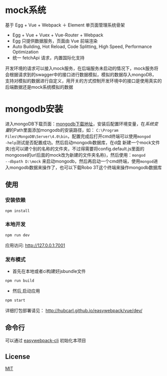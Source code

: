 # mock系统

基于 Egg + Vue + Webpack ＋ Element 单页面管理系统骨架

- Egg + Vue + Vuex + Vue-Router + Webpack
- Egg 只提供数据服务，页面由 Vue 前端渲染
- Auto Building, Hot Reload, Code Splitting, High Speed, Performance Optimization
- 统一 fetchApi 请求，内置国际化支持

开发环境的请求可以接入mock服务，在后端服务未启动的情况下，mock服务将会根据请求到的swagger中的接口进行数据模拟，模拟的数据存入mongoDB，
支持对模拟的数据进行自定义，用开关的方式控制开发环境中的接口是使用真实的后端数据还是mock系统模拟的数据

# mongodb安装
进入mongoDB下载页面：[mongodb下载地址](https://www.mongodb.com/download-center/community)，安装后配置环境变量，在*系统变量*的Path里面添加mongodb的安装路径，如：
<code>C:\Program Files\MongoDB\Server\4.0\bin</code>，配置完成后打开cmd终端可以使用<code>mongod -help</code>测试是否配置成功。然后启动mongodb数据库，在d盘
新建一个mock文件夹(也可以建个别的名称的文件夹，不过得需要将config.default.js里面的mongoose的url后面的mock改为新建的文件夹名称)，然后使用：<code>mongod --dbpath D:\mock</code>
来启动mongodb，然后再启动一个cmd终端，使用<code>mongod</code>进入mongodb数据来操作了，也可以下载Robo 3T这个终端来操作mongodb数据库

## 使用

### 安装依赖

```bash
npm install
```

### 本地开发

```bash
npm run dev
```

应用访问: http://127.0.0.1:7001


### 发布模式

- 首先在本地或者ci构建好jsbundle文件

```bash
npm run build 
```

- 然后,启动应用

```bash
npm start 
```

详细打包部署请见： http://hubcarl.github.io/easywebpack/vue/dev/

## 命令行

可以通过 [easywebpack-cli](https://github.com/easy-team/easywebpack-cli) 初始化本项目

## License

[MIT](LICENSE)
